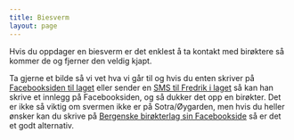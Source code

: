 ```yaml
---
title: Biesverm
layout: page
---
```


Hvis du oppdager en biesverm er det enklest å ta kontakt med birøktere så kommer de og fjerner den veldig kjapt.

Ta gjerne et bilde så vi vet hva vi går til og hvis du enten skriver på [Facebooksiden til laget](https://www.facebook.com/groups/419165308221828/) eller sender en [SMS til Fredrik i laget](tel:+4795853805) så kan han skrive et innlegg på Facebooksiden, og så dukker det opp en birøkter. Det er ikke så viktig om svermen ikke er på Sotra/Øygarden, men hvis du heller ønsker kan du skrive på [Bergenske birøkterlag sin Facebookside](https://www.facebook.com/groups/288499704670746/) så er det et godt alternativ.
